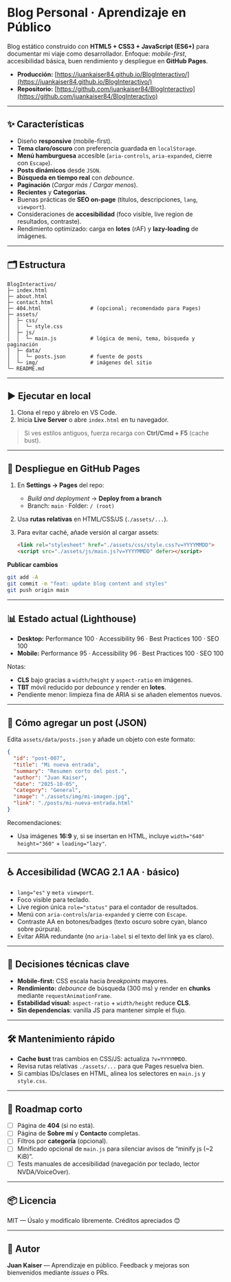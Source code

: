 # Blog Personal · Aprendizaje en Público

Blog estático construido con **HTML5 + CSS3 + JavaScript (ES6+)** para documentar mi viaje como desarrollador.
Enfoque: *mobile-first*, accesibilidad básica, buen rendimiento y despliegue en **GitHub Pages**.

* **Producción:** [https://juankaiser84.github.io/BlogInteractivo/](https://juankaiser84.github.io/BlogInteractivo/)
* **Repositorio:** [https://github.com/juankaiser84/BlogInteractivo](https://github.com/juankaiser84/BlogInteractivo)

---

## ✨ Características

* Diseño **responsive** (mobile-first).
* **Tema claro/oscuro** con preferencia guardada en `localStorage`.
* **Menú hamburguesa** accesible (`aria-controls`, `aria-expanded`, cierre con `Escape`).
* **Posts dinámicos** desde `JSON`.
* **Búsqueda en tiempo real** con *debounce*.
* **Paginación** (*Cargar más* / *Cargar menos*).
* **Recientes** y **Categorías**.
* Buenas prácticas de **SEO on-page** (títulos, descripciones, `lang`, `viewport`).
* Consideraciones de **accesibilidad** (foco visible, live region de resultados, contraste).
* Rendimiento optimizado: carga en **lotes** (rAF) y **lazy-loading** de imágenes.

---

## 🗂️ Estructura

```
BlogInteractivo/
├─ index.html
├─ about.html
├─ contact.html
├─ 404.html                # (opcional; recomendado para Pages)
├─ assets/
│  ├─ css/
│  │  └─ style.css
│  ├─ js/
│  │  └─ main.js           # lógica de menú, tema, búsqueda y paginación
│  ├─ data/
│  │  └─ posts.json        # fuente de posts
│  └─ img/                 # imágenes del sitio
└─ README.md
```

---

## ▶️ Ejecutar en local

1. Clona el repo y ábrelo en VS Code.
2. Inicia **Live Server** o abre `index.html` en tu navegador.

> Si ves estilos antiguos, fuerza recarga con **Ctrl/Cmd + F5** (cache bust).

---

## 🚀 Despliegue en GitHub Pages

1. En **Settings → Pages** del repo:

   * *Build and deployment* → **Deploy from a branch**
   * Branch: `main` · Folder: `/ (root)`
2. Usa **rutas relativas** en HTML/CSS/JS (`./assets/...`).
3. Para evitar caché, añade versión al cargar assets:

   ```html
   <link rel="stylesheet" href="./assets/css/style.css?v=YYYYMMDD">
   <script src="./assets/js/main.js?v=YYYYMMDD" defer></script>
   ```

**Publicar cambios**

```bash
git add -A
git commit -m "feat: update blog content and styles"
git push origin main
```

---

## 📊 Estado actual (Lighthouse)

* **Desktop:** Performance 100 · Accessibility 96 · Best Practices 100 · SEO 100
* **Mobile:** Performance 95 · Accessibility 96 · Best Practices 100 · SEO 100

Notas:

* **CLS** bajo gracias a `width/height` y `aspect-ratio` en imágenes.
* **TBT** móvil reducido por *debounce* y render en **lotes**.
* Pendiente menor: limpieza fina de ARIA si se añaden elementos nuevos.

---

## 🧩 Cómo agregar un post (JSON)

Edita `assets/data/posts.json` y añade un objeto con este formato:

```json
{
  "id": "post-007",
  "title": "Mi nueva entrada",
  "summary": "Resumen corto del post.",
  "author": "Juan Kaiser",
  "date": "2025-10-05",
  "category": "General",
  "image": "./assets/img/mi-imagen.jpg",
  "link": "./posts/mi-nueva-entrada.html"
}
```

Recomendaciones:

* Usa imágenes **16:9** y, si se insertan en HTML, incluye `width="640" height="360"` + `loading="lazy"`.

---

## ♿ Accesibilidad (WCAG 2.1 AA · básico)

* `lang="es"` y `meta viewport`.
* Foco visible para teclado.
* Live region única `role="status"` para el contador de resultados.
* Menú con `aria-controls`/`aria-expanded` y cierre con `Escape`.
* Contraste AA en botones/badges (texto oscuro sobre cyan, blanco sobre púrpura).
* Evitar ARIA redundante (no `aria-label` si el texto del link ya es claro).

---

## 🧠 Decisiones técnicas clave

* **Mobile-first:** CSS escala hacia *breakpoints* mayores.
* **Rendimiento:** *debounce* de búsqueda (300 ms) y render en **chunks** mediante `requestAnimationFrame`.
* **Estabilidad visual:** `aspect-ratio` + `width/height` reduce **CLS**.
* **Sin dependencias**: vanilla JS para mantener simple el flujo.

---

## 🛠️ Mantenimiento rápido

* **Cache bust** tras cambios en CSS/JS: actualiza `?v=YYYYMMDD`.
* Revisa rutas relativas `./assets/...` para que Pages resuelva bien.
* Si cambias IDs/clases en HTML, alinea los selectores en `main.js` y `style.css`.

---

## 🧭 Roadmap corto

* [ ] Página de **404** (si no está).
* [ ] Página de **Sobre mí** y **Contacto** completas.
* [ ] Filtros por **categoría** (opcional).
* [ ] Minificado opcional de `main.js` para silenciar avisos de “minify js (~2 KiB)”.
* [ ] Tests manuales de accesibilidad (navegación por teclado, lector NVDA/VoiceOver).

---

## 📦 Licencia

MIT — Úsalo y modifícalo libremente. Créditos apreciados 😊

---

## 👤 Autor

**Juan Kaiser** — Aprendizaje en público.
Feedback y mejoras son bienvenidos mediante *issues* o PRs.

